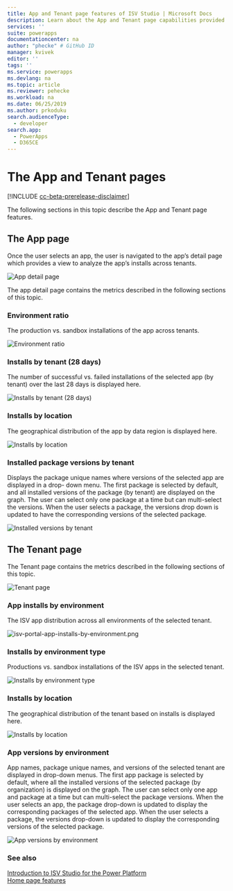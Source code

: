 ```yaml
---
title: App and Tenant page features of ISV Studio | Microsoft Docs
description: Learn about the App and Tenant page capabilities provided by the ISV Studio portal.
services: ''
suite: powerapps
documentationcenter: na
author: "phecke" # GitHub ID
manager: kvivek
editor: ''
tags: ''
ms.service: powerapps
ms.devlang: na
ms.topic: article
ms.reviewer: pehecke
ms.workload: na
ms.date: 06/25/2019
ms.author: prkoduku
search.audienceType: 
  - developer
search.app: 
  - PowerApps
  - D365CE
---
```


# The App and Tenant pages

[!INCLUDE [cc-beta-prerelease-disclaimer](../../includes/cc-beta-prerelease-disclaimer.md)]

The following sections in this topic describe the App and Tenant page features.

<a name="bkmk_app-page"></a>

## The App page

Once the user selects an app, the user is navigated to the app’s detail page
which provides a view to analyze the app’s installs across tenants.

![App detail page](media/isv-portal-app-detail-page.png)

The app detail page contains the metrics described in the following sections of this topic.

### Environment ratio

The production vs. sandbox installations of the app across tenants.

![Environment ratio](media/isv-portal-environment-ratio.png)

### Installs by tenant (28 days)

The number of successful vs. failed installations of the selected app (by tenant) over the last 28 days is displayed here.

![Installs by tenant (28 days)](media/isv-portal-installs-by-tenant(28d).png)

### Installs by location

The geographical distribution of the app by data region is displayed here.

![Installs by location](media/isv-portal-installs-by-location.png)

### Installed package versions by tenant

Displays the package unique names where versions of the selected app are displayed in a drop- down menu. The
    first package is selected by default, and all installed versions of the
    package (by tenant) are displayed on the graph. The user can select only one
    package at a time but can multi-select the versions. When the user selects a
    package, the versions drop down is updated to have the corresponding
    versions of the selected package.

![Installed versions by tenant](media/isv-portal-installed-versions-by-tenant.png)

<a name="bkmk_tenant-page"></a>

## The Tenant page

The Tenant page contains the metrics described in the following sections of this topic.

![Tenant page](media/isv-portal-tenant-page.png)

### App installs by environment

The ISV app distribution across all environments of the selected tenant.

![isv-portal-app-installs-by-environment.png](media/isv-portal-app-installs-by-environment.png)

### Installs by environment type

Productions vs. sandbox installations of the ISV apps in the selected tenant.

![Installs by environment type](media/isv-portal-installs-by-environment-type.png)

### Installs by location

The geographical distribution of the tenant based on installs is displayed here.

![Installs by location](media/isv-portal-installs-by-tenant-location.png)

### App versions by environment

App names, package unique names, and versions of the selected tenant are displayed in drop-down menus. The first
    app package is selected by default, where all the installed versions of the
    selected package (by organization) is displayed on the graph. The user can
    select only one app and package at a time but can multi-select the package
    versions. When the user selects an app, the package drop-down is updated to
    display the corresponding packages of the selected app. When the user
    selects a package, the versions drop-down is updated to display the
    corresponding versions of the selected package.

![App versions by environment](media/isv-portal-app-versions-by-environment.png)

### See also

[Introduction to ISV Studio for the Power Platform](isv-app-management.md)  
[Home page features](isv-app-management-homepage.md)
